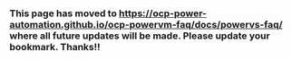 ### This page has moved to <https://ocp-power-automation.github.io/ocp-powervm-faq/docs/powervs-faq/> where all future updates will be made. Please update your bookmark. Thanks!!